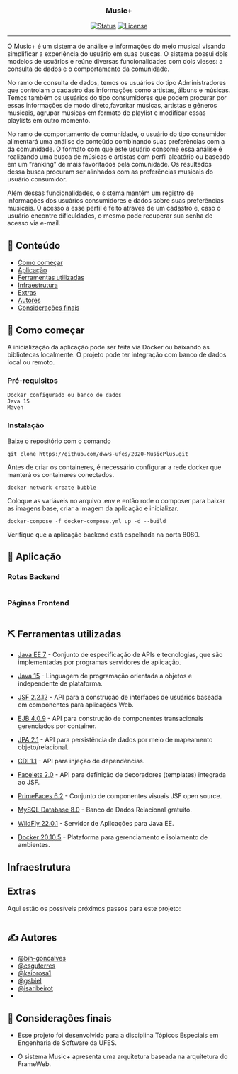 <h3 align="center">Music+</h3>

<div align="center">

[![Status](https://img.shields.io/badge/status-active-success.svg)]()
[![License](https://img.shields.io/badge/license-MIT-blue.svg)](/LICENSE)

</div>

---
O Music+ é um sistema de análise e informações do meio musical visando simplificar a experiência do usuário em suas buscas. O sistema possui dois modelos de usuários e reúne diversas funcionalidades com dois vieses: a consulta de dados e o comportamento da comunidade.

No ramo de consulta de dados, temos os usuários do tipo Administradores que controlam o cadastro das informações como artistas, álbuns e músicas. Temos também os usuários do tipo consumidores que podem procurar por essas informações de modo direto,favoritar músicas, artistas e gêneros musicais, agrupar músicas em formato de playlist e modificar essas playlists em outro momento.

No ramo de comportamento de comunidade, o usuário do tipo consumidor alimentará uma análise de conteúdo combinando suas preferências com a da comunidade. O formato com que este usuário consome essa análise é realizando uma busca de músicas e artistas com perfil aleatório ou baseado em um “ranking” de mais favoritados pela comunidade. Os resultados dessa busca procuram ser alinhados com as preferências musicais do usuário consumidor.

Além dessas funcionalidades, o sistema mantém um registro de informações dos usuários consumidores e dados sobre suas preferências musicais. O acesso a esse perfil é feito através de um cadastro e, caso o usuário encontre dificuldades, o mesmo pode recuperar sua senha de acesso via e-mail.

## 📝 Conteúdo

- [Como começar](#getting_started)
- [Aplicação](#application)
- [Ferramentas utilizadas](#built_using)
- [Infraestrutura](#infrastructure)
- [Extras](#extras)
- [Autores](#authors)
- [Considerações finais](#acknowledgement)

## 🏁 Como começar <a name = "getting_started"></a>

A inicialização da aplicação pode ser feita via Docker ou baixando as bibliotecas localmente.
O projeto pode ter integração com banco de dados local ou remoto.

### Pré-requisitos

```
Docker configurado ou banco de dados
Java 15
Maven
```

### Instalação

Baixe o repositório com o comando

```
git clone https://github.com/dwws-ufes/2020-MusicPlus.git
```

Antes de criar os containeres, é necessário configurar a rede docker que manterá os containeres conectados.

```
docker network create bubble
```

Coloque as variáveis no arquivo .env e então rode o composer para baixar as imagens base, criar a imagem da aplicação e inicializar.

```
docker-compose -f docker-compose.yml up -d --build
```

Verifique que a aplicação backend está espelhada na porta 8080.

## 🎈 Aplicação <a name = "application"></a>

### Rotas Backend

```

```

### Páginas Frontend

```

```

## ⛏️ Ferramentas utilizadas <a name = "built_using"></a>

- [Java EE 7](https://docs.oracle.com/javaee/7/index.html) - Conjunto de especificação de APIs e tecnologias, que são implementadas por programas servidores de aplicação.

- [Java 15](https://www.oracle.com/br/java/technologies/javase-jdk15-downloads.html) - Linguagem de programação orientada a objetos e independente de plataforma.

- [JSF 2.2.12](https://mvnrepository.com/artifact/com.sun.faces/jsf-api/2.2.12) - API para a construção de interfaces de usuários baseada em componentes para aplicações Web.

- [EJB 4.0.9](https://mvnrepository.com/artifact/org.jboss/jboss-ejb-client/4.0.9.Final) - API para construção de componentes transacionais gerenciados por container.

- [JPA 2.1](https://mvnrepository.com/artifact/org.hibernate.javax.persistence/hibernate-jpa-2.1-api) - API para persistência de dados por meio de mapeamento objeto/relacional.
	
- [CDI 1.1](https://docs.jboss.org/cdi/api/1.1/) - API para injeção de dependências.
	
- [Facelets 2.0](https://www.oracle.com/technical-resources/articles/java/facelets.html) - API para definição de decoradores (templates) integrada ao JSF.
	
- [PrimeFaces 6.2](https://www.primefaces.org/docs/guide/primefaces_user_guide_6_2.pdf) - Conjunto de componentes visuais JSF open source.
	
- [MySQL Database 8.0](https://dev.mysql.com/doc/relnotes/mysql/8.0/en/) - Banco de Dados Relacional gratuito.
	
- [WildFly 22.0.1](https://www.wildfly.org/downloads/) - Servidor de Aplicações para Java EE. 

- [Docker 20.10.5](https://docs.docker.com/engine/release-notes/) - Plataforma para gerenciamento e isolamento de ambientes.

## Infraestrutura <a name = "infrastructure"></a>

## Extras <a name = "extras"></a>

Aqui estão os possíveis próximos passos para este projeto:

```

```

## ✍️ Autores <a name = "authors"></a>

- [@bih-goncalves](https://github.com/bih-goncalves)
- [@csguterres](https://github.com/csguterres)
- [@kaiorosa1](https://github.com/kaiorosa1)
- [@gsbiel](https://github.com/gsbiel)
- [@isaribeirot](https://github.com/IsaRibeirot)
- [](https://github.com/)

## 🎉 Considerações finais <a name = "acknowledgement"></a>

- Esse projeto foi desenvolvido para a disciplina Tópicos Especiais em Engenharia de Software da UFES.

- O sistema Music+ apresenta uma arquitetura baseada na arquitetura do FrameWeb.
